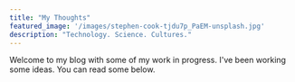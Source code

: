 ```yaml
---
title: "My Thoughts"
featured_image: '/images/stephen-cook-tjdu7p_PaEM-unsplash.jpg'
description: "Technology. Science. Cultures."
---
```

Welcome to my blog with some of my work in progress. I've been working some ideas. You can read some below.
